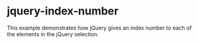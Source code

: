 # jquery-index-number
This example demonstrates how jQuery gives an index number to each of the elements in the jQuery selection.

